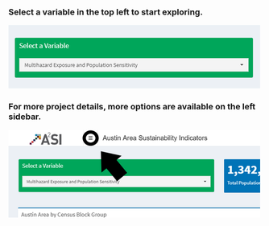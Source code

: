 ### Select a variable in the top left to start exploring. 

<img src="starthere_resized.png"
     alt="Start Here!"/>


### For more project details, more options are available on the left sidebar. 

<img src="navbar_resized.png"
     alt="Start Here!"/>